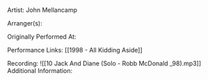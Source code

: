 Artist: John Mellancamp

  

Arranger(s):

  

Originally Performed At:

  

Performance Links:
[[1998 - All Kidding Aside]]

  Recording:
![[10 Jack And Diane (Solo - Robb McDonald _98).mp3]]
Additional Information: